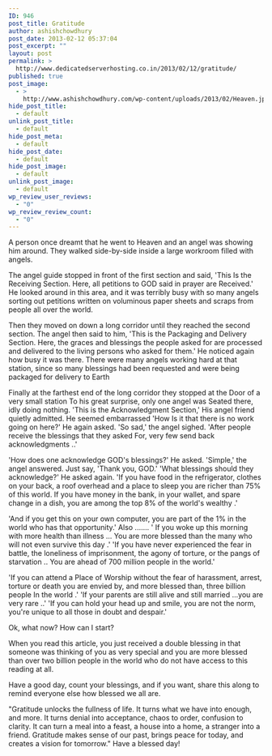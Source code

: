 ```yaml
---
ID: 946
post_title: Gratitude
author: ashishchowdhury
post_date: 2013-02-12 05:37:04
post_excerpt: ""
layout: post
permalink: >
  http://www.dedicatedserverhosting.co.in/2013/02/12/gratitude/
published: true
post_image:
  - >
    http://www.ashishchowdhury.com/wp-content/uploads/2013/02/Heaven.jpg
hide_post_title:
  - default
unlink_post_title:
  - default
hide_post_meta:
  - default
hide_post_date:
  - default
hide_post_image:
  - default
unlink_post_image:
  - default
wp_review_user_reviews:
  - "0"
wp_review_review_count:
  - "0"
---
```

A person once dreamt that he went to Heaven and an angel was showing him around. They walked side-by-side inside a large workroom filled with angels.

The angel guide stopped in front of the first section and said, 'This Is the Receiving Section. Here, all petitions to GOD said in prayer are Received.' He looked around in this area, and it was terribly busy with so many angels sorting out petitions written on voluminous paper sheets and scraps from people all over the world.

Then they moved on down a long corridor until they reached the second section.
The angel then said to him, 'This is the Packaging and Delivery Section. Here, the graces and blessings the people asked for are processed and delivered to the living persons who asked for them.' He noticed again how busy it was there. There were many angels working hard at that station, since so many blessings had been requested and were being packaged for delivery to Earth

Finally at the farthest end of the long corridor they stopped at the Door of a very small station To his great surprise, only one angel was Seated there, idly doing nothing. 'This is the Acknowledgment Section,' His angel friend quietly admitted. He seemed embarrassed 'How Is it that there is no work going on here?' He again asked.
'So sad,' the angel sighed. 'After people receive the blessings that they asked For, very few send back acknowledgments ..'

'How does one acknowledge GOD's blessings?' He asked.
'Simple,' the angel answered. Just say, 'Thank you, GOD.'
'What blessings should they acknowledge?' He asked again.
'If you have food in the refrigerator, clothes on your back, a roof overhead and a place to sleep you are richer than 75% of this world.
If you have money in the bank, in your wallet, and spare change in a dish, you are among the top 8% of the world's wealthy .'

'And if you get this on your own computer, you are part of the 1% in the world who has that opportunity.'
Also .......
' If you woke up this morning with more health than illness ... You are more blessed than the many who will not even survive this day .'
'If you have never experienced the fear in battle, the loneliness of imprisonment, the agony of torture, or the pangs of starvation .. You are ahead of 700 million people in the world.'

'If you can attend a Place of Worship without the fear of harassment, arrest, torture or death you are envied by, and more blessed than, three billion people In the world .'
'If your parents are still alive and still married ...you are very rare ..'
'If you can hold your head up and smile, you are not the norm, you're unique to all those in doubt and despair.'

Ok, what now? How can I start?

When you read this article, you just received a double blessing in that someone was thinking of you as very special and you are more blessed than over two billion people in the world who do not have access to this reading at all.

Have a good day, count your blessings, and if you want, share this along to remind everyone else how blessed we all are.

"Gratitude unlocks the fullness of life. It turns what we have into enough, and more. It turns denial into acceptance, chaos to order, confusion to clarity. It can turn a meal into a feast, a house into a home, a stranger into a friend. Gratitude makes sense of our past, brings peace for today, and creates a vision for tomorrow."
Have a blessed day!